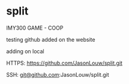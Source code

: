 # split
IMY300 GAME -  COOP

testing github 
added on the website

adding on local

HTTPS: https://github.com/JasonLouw/split.git

SSH: git@github.com:JasonLouw/split.git
